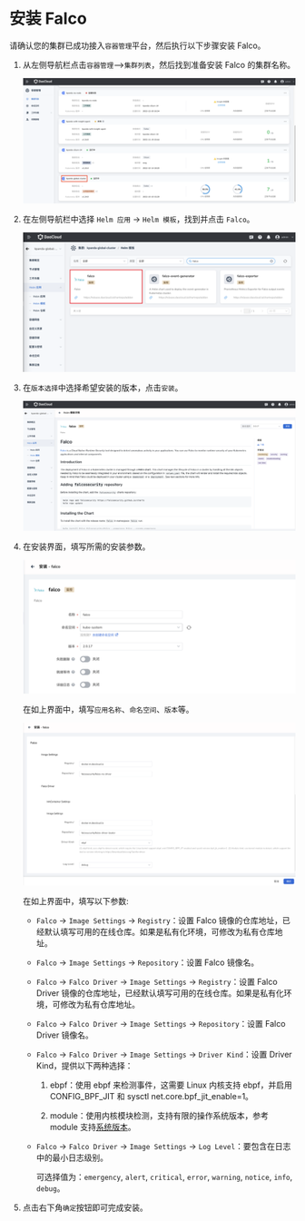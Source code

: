 # 安装 Falco

请确认您的集群已成功接入`容器管理`平台，然后执行以下步骤安装 Falco。

1. 从左侧导航栏点击`容器管理`—>`集群列表`，然后找到准备安装 Falco 的集群名称。

    ![falco_cluster](./images/falco_cluster.png)

2. 在左侧导航栏中选择 `Helm 应用` -> `Helm 模板`，找到并点击 `Falco`。

    ![falco_helm-1](./images/falco-install-1.png)

3. 在`版本选择`中选择希望安装的版本，点击`安装`。

    ![falco-helm-2](./images/falco-install-2.png)

4. 在安装界面，填写所需的安装参数。

    ![falco_helm-3](./images/falco-install-3.png)

    在如上界面中，填写`应用名称`、`命名空间`、`版本`等。

    ![falco_helm-4](./images/falco-install-4.png)

    在如上界面中，填写以下参数:

    - `Falco` -> `Image Settings` -> `Registry`：设置 Falco 镜像的仓库地址，已经默认填写可用的在线仓库。如果是私有化环境，可修改为私有仓库地址。

    - `Falco` -> `Image Settings` -> `Repository`：设置 Falco 镜像名。

    - `Falco` -> `Falco Driver` -> `Image Settings` -> `Registry`：设置 Falco Driver 镜像的仓库地址，已经默认填写可用的在线仓库。如果是私有化环境，可修改为私有仓库地址。

    - `Falco` -> `Falco Driver` -> `Image Settings` -> `Repository`：设置 Falco Driver 镜像名。

    - `Falco` -> `Falco Driver` -> `Image Settings` -> `Driver Kind`：设置 Driver Kind，提供以下两种选择：

        1. ebpf：使用 ebpf 来检测事件，这需要 Linux 内核支持 ebpf，并启用 CONFIG_BPF_JIT 和 sysctl net.core.bpf_jit_enable=1。

        2. module：使用内核模块检测，支持有限的操作系统版本，参考 module 支持[系统版本](https://download.falco.org/?prefix=driver)。

    - `Falco` -> `Falco Driver` -> `Image Settings` -> `Log Level`：要包含在日志中的最小日志级别。

        可选择值为：`emergency`, `alert`, `critical`, `error`, `warning`, `notice`, `info`, `debug`。

5. 点击右下角`确定`按钮即可完成安装。
